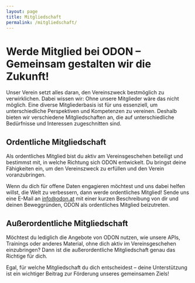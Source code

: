```yaml
---
layout: page
title: Mitgliedschaft
permalink: /mitgliedschaft/
---
```


# Werde Mitglied bei ODON – Gemeinsam gestalten wir die Zukunft!

Unser Verein setzt alles daran, den Vereinszweck bestmöglich zu verwirklichen. Dabei wissen wir: Ohne unsere Mitglieder wäre das nicht möglich. Eine diverse Mitgliederbasis ist für uns essenziell, um unterschiedliche Perspektiven und Kompetenzen zu vereinen. Deshalb bieten wir verschiedene Mitgliedschaften an, die auf unterschiedliche Bedürfnisse und Interessen zugeschnitten sind.

## Ordentliche Mitgliedschaft

Als ordentliches Mitglied bist du aktiv am Vereinsgeschehen beteiligt und bestimmst mit, in welche Richtung sich ODON entwickelt. Du bringst deine Fähigkeiten ein, um den Vereinszweck zu erfüllen und den Verein voranzubringen.

Wenn du dich für offene Daten engagieren möchtest und uns dabei helfen willst, die Welt zu verbessern, dann werde ordentliches Mitglied! Sende uns eine E-Mail an [info@odon.at](mailto:info@odon.at) mit einer kurzen Beschreibung von dir und deinen Beweggründen, ODON als ordentliches Mitglied beizutreten.


## Außerordentliche Mitgliedschaft

Möchtest du lediglich die Angebote von ODON nutzen, wie unsere APIs, Trainings oder anderes Material, ohne dich aktiv im Vereinsgeschehen einzubringen? Dann ist die außerordentliche Mitgliedschaft genau das Richtige für dich.



Egal, für welche Mitgliedschaft du dich entscheidest – deine Unterstützung ist ein wichtiger Beitrag zur Förderung unseres gemeinsamen Ziels!